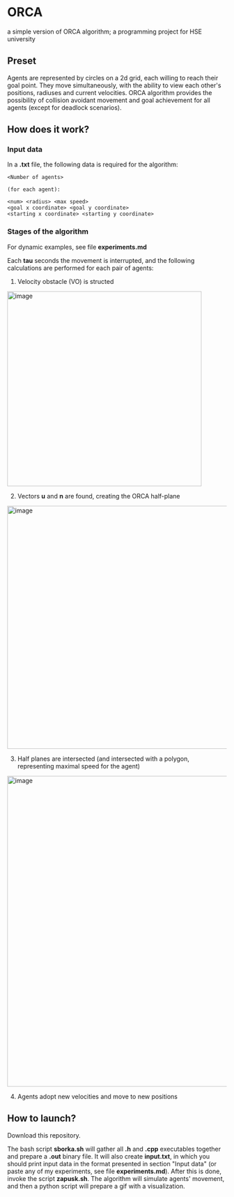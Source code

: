 # ORCA
a simple version of ORCA algorithm; a programming project for HSE university

## Preset

Agents are represented by circles on a 2d grid, each willing to reach their goal point. They move simultaneously, with the ability to view each other's positions, radiuses and current velocities. ORCA algorithm provides the possibility of collision avoidant movement and goal achievement for all agents (except for deadlock scenarios).

## How does it work?

### Input data

In a **.txt** file, the following data is required for the algorithm:

    <Number of agents>
   
    (for each agent): 
  
    <num> <radius> <max speed>
    <goal x coordinate> <goal y coordinate>
    <starting x coordinate> <starting y coordinate>

### Stages of the algorithm

For dynamic examples, see file **experiments.md**

Each **tau** seconds the movement is interrupted, and the following calculations are performed for each pair of agents:

1. Velocity obstacle (VO) is structed

<img width="446" alt="image" src="https://user-images.githubusercontent.com/90105119/164917107-2da85d59-25e7-40ae-8dae-9ab874b1bdf9.png">

2. Vectors **u** and **n** are found, creating the ORCA half-plane 

<img width="556" alt="image" src="https://user-images.githubusercontent.com/90105119/164917186-78b42c10-ce65-44f4-9278-906c90797ae8.png">

3. Half planes are intersected (and intersected with a polygon, representing maximal speed for the agent)

<img width="711" alt="image" src="https://user-images.githubusercontent.com/90105119/164918036-5fe2c350-2879-42f7-bf57-2046c3432bbb.png">

4. Agents adopt new velocities and move to new positions

## How to launch?

Download this repository.

The bash script **sborka.sh** will gather all **.h** and **.cpp** executables together and prepare a **.out** binary file. It will also create **input.txt**, in which you should print input data in the format presented in section \"Input data\" (or paste any of my experiments, see file **experiments.md**). After this is done, invoke the script **zapusk.sh**. The algorithm will simulate agents' movement, and then a python script will prepare a gif with a visualization.
